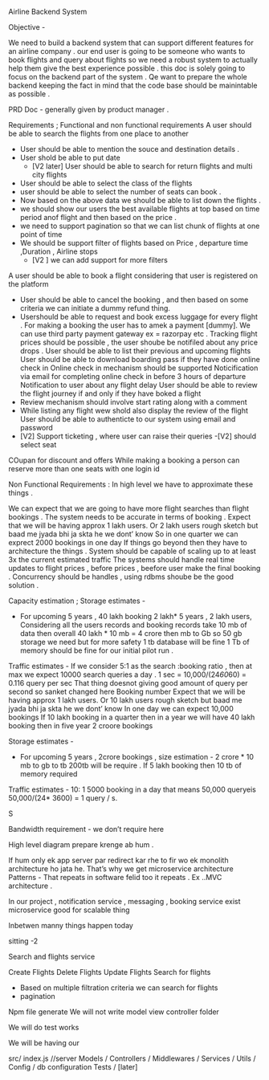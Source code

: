 Airline Backend System 



Objective - 

We need to build a backend system that can support different features for an airline company . our end user is going to be someone who wants to book flights and query about flights so we need a robust system to actually help them give the best experience possible . this doc is solely going to focus on the backend part of the system . Qe want to prepare the whole backend keeping the fact in mind that the code base should be mainintable as possible . 


PRD Doc - generally given by product manager . 

Requirements ; 
Functional and non functional requirements 
A user should be able to search the flights from one place to another 
- User should be able to mention the souce and destination details . 
- User shold be able to put date 
    -  [V2 later] User should be able to search for return flights and multi city flights 
- User should be able to select the class of the flights
- user should be able to select the number of seats can book . 
- Now based on the above data we should be able to list down the flights . 
- we should show our users the best available flights at top based on time period anof flight and then based on the price . 
- we need to support pagination so that we can list chunk of flights at one point of time 
- We should be support filter of flights based on Price , departure time ,Duration , Airline stops 
  - [V2 ] we can add support for more filters  


A user should be able to book a flight considering that user is registered on the platform  
 - User should be able to cancel the booking , and then based on some criteria we can initiate a dummy refund  thing.
- Usershould be able to request and book excess luggage for every flight . 
For making  a booking the user has to amek a payment [dummy]. We can use third party payment gateway ex = razorpay etc . 
Tracking flight prices should be possible , the user shoube be notifiled about any price drops . 
User should be able to list their previous and upcoming flights 
User should be able to download boarding pass if they have done online check in 
Online check in mechanism should be supported 
Noticification via email for completing online check in before 3 hours of departure 
Notification to user about any flight delay 
User should be able to review the flight journey if and only if they have boked a flight 
 - Review mechanism should involve start rating along with a comment 
- While listing any flight wew shold also display the review of the flight 
User should be able to authenticte to our system using email and password 
- [V2] Support ticketing , where user can raise their queries 
-[V2] should select seat

COupan for discount and offers 
While making a booking a person can reserve more than one seats with one login id 


Non Functional Requirements : 
In high level we have to approximate these things . 

We can expect that we are going to have more flight searches than flight bookings . 
The system needs to be accurate in terms of booking .
Expect that we will be having approx 1 lakh users. Or 2 lakh users rough sketch but baad me jyada bhi ja skta he we dont’ know 
So in one quarter we can exprect 2000 bookings in one day 
If things go beyond then they have to architecture the things . 
System should be capable of scaling up to at least 3x the current estimated traffic 
The systems should handle real time updates to flight prices , before prices , beefore user make the final booking . 
Concurrency should be handles , using rdbms shoube be the good solution .

Capacity estimation ; 
Storage estimates -
 - For upcoming 5 years , 40 lakh booking 2 lakh* 5 years  , 2 lakh users, Considering all the users records and booking records take 10 mb of data then overall 
40 lakh * 10 mb = 4 crore  then mb to Gb so 50 gb storage we need but for more safety 1 tb database will be fine 
1 Tb of memory should be fine for our initial pilot run . 

Traffic estimates - 
If we consider 5:1 as the search :booking ratio , then at max we expect 10000 search queries a day .  1 sec = 10,000/(24*60*60) = 0.116 query per sec
That thing doesnot giving good amount of query per second so sanket changed here 
Booking number 
Expect that we will be having approx 1 lakh users. Or 10 lakh users rough sketch but baad me jyada bhi ja skta he we dont’ know 
In one day we can expect 10,000 bookings 
If 10 lakh booking in a quarter then in a year we will have 40 lakh booking then in five year 2 croore bookings

Storage estimates -
 - For upcoming 5 years , 2crore bookings , size estimation - 2 crore * 10 mb to gb to tb 
200tb will be require . 
If 5 lakh booking then 10 tb of memory required   

Traffic estimates - 
10: 1 
5000 booking in a day that means 50,000 queryeis 
50,000/(24* 3600) = 1 query / s.


S 

Bandwidth requirement - we don’t require here 




High level diagram prepare krenge ab hum 
. 


If hum only ek app server par redirect kar rhe to fir wo ek monolith architecture ho jata he. 
That’s why we get microservice architecture 
Patterns - 
That repeats in software felid too it repeats . Ex ..MVC architecture . 


In our project , notification service , messaging , booking service exist microservice good for scalable thing

Inbetwen manny things happen today 





sitting -2 

Search and flights service 


Create Flights 
Delete Flights 
Update Flights
Search for flights
- Based on multiple filtration criteria we can search for flights 
- pagination 



Npm file generate 
We will not write model view controller folder 

We will do test works 

We will be having our 

src/ 
    index.js //server
    Models /
    Controllers /
    Middlewares /
     Services / 
    Utils / 
    Config / db configuration 
Tests / [later]
